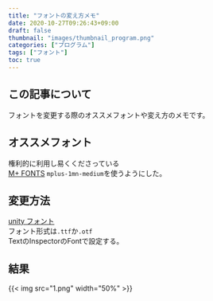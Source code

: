 ```yaml
---
title: "フォントの変え方メモ"
date: 2020-10-27T09:26:43+09:00
draft: false
thumbnail: "images/thumbnail_program.png"
categories: ["プログラム"]
tags: ["フォント"]
toc: true
---
```


## この記事について
フォントを変更する際のオススメフォントや変え方のメモです。

## オススメフォント
権利的に利用し易くくださっている  
[M+ FONTS](http://mplus-fonts.osdn.jp/about.html#download-1)
`mplus-1mn-medium`を使うようにした。  

## 変更方法
[unity フォント](https://docs.unity3d.com/ja/2019.4/Manual/class-Font.html)  
フォント形式は`.ttf`か`.otf`  
TextのInspectorのFontで設定する。  

## 結果
{{< img src="1.png" width="50%" >}}  
